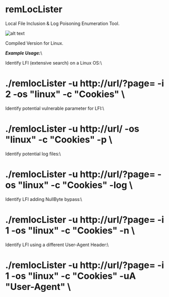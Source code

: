 # remLocLister
Local File Inclusion &amp; Log Poisoning Enumeration Tool.

![alt text](https://i.imgur.com/EmnYDhG.png)

Compiled Version for Linux.

*__Example Usage:__*\

Identify LFI (extensive search) on a Linux OS:\
# ./remlocLister -u http://url/?page= -i 2 -os "linux" -c "Cookies" \

Identify potential vulnerable parameter for LFI:\
# ./remlocLister -u http://url/ -os "linux" -c "Cookies" -p \

Identify potential log files:\
# ./remlocLister -u http://url/?page= -os "linux" -c "Cookies" -log \

Identify LFI adding NullByte bypass:\
# ./remlocLister -u http://url/?page= -i 1 -os "linux" -c "Cookies" -n \

Identify LFI using a different User-Agent Header:\
# ./remlocLister -u http://url/?page= -i 1 -os "linux" -c "Cookies" -uA "User-Agent" \
